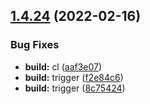 ## [1.4.24](https://github.com/knitkode/kjam/compare/v1.4.23...v1.4.24) (2022-02-16)

### Bug Fixes

- **build:** cl ([aaf3e07](https://github.com/knitkode/kjam/commit/aaf3e07af0ee4733b705af251d5f1ee4c8efe636))
- **build:** trigger ([f2e84c6](https://github.com/knitkode/kjam/commit/f2e84c6c177542d12c65463365d1b63be19aec48))
- **build:** trigger ([8c75424](https://github.com/knitkode/kjam/commit/8c754241a360897f6fe50a0414abd34dc096248b))
